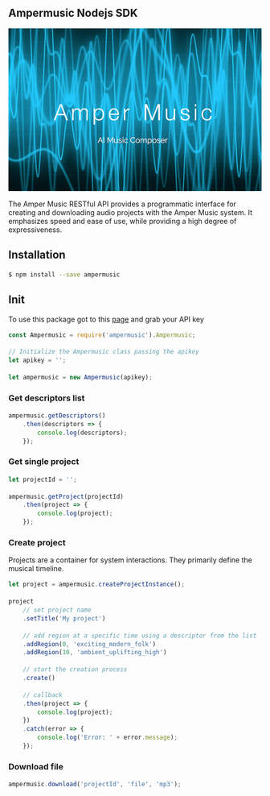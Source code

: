 ## Ampermusic Nodejs SDK

[![Ampermusic](https://github.com/3xl/ampermusic/blob/master/ampermusic.png?raw=true)](https://www.ampermusic.com/)

The Amper Music RESTful API provides a programmatic interface for creating and downloading audio projects with the Amper Music system. It emphasizes speed and ease of use, while providing a high degree of expressiveness.

## Installation

```sh
$ npm install --save ampermusic
```

## Init

To use this package got to this [page](https://www.ampermusic.com/profile/api-access) and grab your API key
```js
const Ampermusic = require('ampermusic').Ampermusic;

// Initialize the Ampermusic class passing the apikey
let apikey = '';

let ampermusic = new Ampermusic(apikey);
```

### Get descriptors list

```js
ampermusic.getDescriptors()
    .then(descriptors => {
        console.log(descriptors);
    });
```

### Get single project

```js
let projectId = '';

ampermusic.getProject(projectId)
    .then(project => {
        console.log(project);
    });
```

### Create project

Projects are a container for system interactions. They primarily define the musical timeline.

```js
let project = ampermusic.createProjectInstance();

project
	// set project name
    .setTitle('My project')
    
    // add region at a specific time using a descriptor from the list
    .addRegion(0, 'exciting_modern_folk')
    .addRegion(10, 'ambient_uplifting_high')
    
    // start the creation process
    .create()
    
    // callback
    .then(project => {
        console.log(project);
    })
    .catch(error => {
        console.log('Error: ' + error.message);
    });
```

### Download file

```js
ampermusic.download('projectId', 'file', 'mp3');
```

